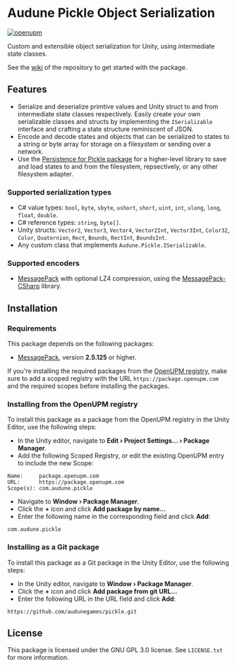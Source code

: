 # Audune Pickle Object Serialization

[![openupm](https://img.shields.io/npm/v/com.audune.pickle?label=openupm&registry_uri=https://package.openupm.com)](https://openupm.com/packages/com.audune.pickle/)

Custom and extensible object serialization for Unity, using intermediate state classes.

See the [wiki](https://github.com/audunegames/pickle/wiki) of the repository to get started with the package.

## Features

* Serialize and deserialize primtive values and Unity struct to and from intermediate state classes respectively. Easily create your own serializable classes and structs by implementing the `ISerializable` interface and crafting a state structure reminiscent of JSON.
* Encode and decode states and objects that can be serialized to states to a string or byte array for storage on a filesystem or sending over a network.
* Use the [Persistence for Pickle package](https://github.com/audunegames/persistence) for a higher-level library to save and load states to and from the filesystem, repsectively, or any other filesystem adapter.

### Supported serialization types

* C# value types: `bool`, `byte`, `sbyte`, `ushort`, `short`, `uint`, `int`, `ulong`, `long`, `float`, `double`.
* C# reference types: `string`, `byte[]`.
* Unity structs: `Vector2`, `Vector3`, `Vector4`, `Vector2Int`, `Vector3Int`, `Color32`, `Color`, `Quaternion`, `Rect`, `Bounds`, `RectInt`, `BoundsInt`.
* Any custom class that implements `Audune.Pickle.ISerializable`.

### Supported encoders

* [MessagePack](https://msgpack.org/) with optional LZ4 compression, using the [MessagePack-CSharp](https://github.com/MessagePack-CSharp/MessagePack-CSharp) library.

## Installation

### Requirements

This package depends on the following packages:

* [MessagePack](https://openupm.com/packages/net.tnrd.messagepack/), version **2.5.125** or higher.

If you're installing the required packages from the [OpenUPM registry](https://openupm.com/), make sure to add a scoped registry with the URL `https://package.openupm.com` and the required scopes before installing the packages.

### Installing from the OpenUPM registry

To install this package as a package from the OpenUPM registry in the Unity Editor, use the following steps:

* In the Unity editor, navigate to **Edit › Project Settings... › Package Manager**.
* Add the following Scoped Registry, or edit the existing OpenUPM entry to include the new Scope:

```
Name:     package.openupm.com
URL:      https://package.openupm.com
Scope(s): com.audune.pickle
```

* Navigate to **Window › Package Manager**.
* Click the **+** icon and click **Add package by name...**
* Enter the following name in the corresponding field and click **Add**:

```
com.audune.pickle
```

### Installing as a Git package

To install this package as a Git package in the Unity Editor, use the following steps:

* In the Unity editor, navigate to **Window › Package Manager**.
* Click the **+** icon and click **Add package from git URL...**
* Enter the following URL in the URL field and click **Add**:

```
https://github.com/audunegames/pickle.git
```

## License

This package is licensed under the GNU GPL 3.0 license. See `LICENSE.txt` for more information.
